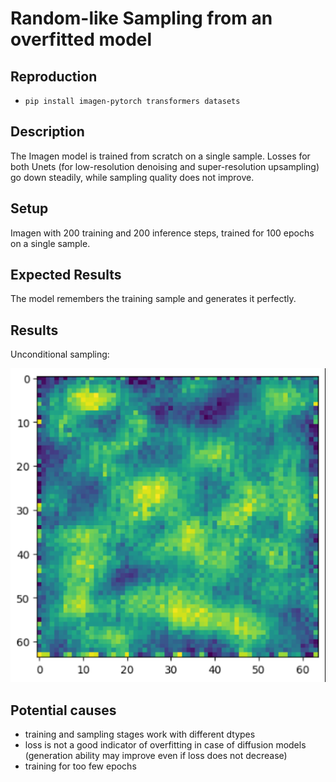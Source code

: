 # Random-like Sampling from an overfitted model

## Reproduction

- `pip install imagen-pytorch transformers datasets`

## Description

The Imagen model is trained from scratch on a single sample. Losses for both Unets (for low-resolution denoising and super-resolution upsampling) go down steadily, while sampling quality does not improve.

## Setup

Imagen with 200 training and 200 inference steps, trained for 100 epochs on a single sample.

## Expected Results

The model remembers the training sample and generates it perfectly.

## Results

Unconditional sampling:

![Unconditional sampling](./unconditional_sampling.png)

## Potential causes

- training and sampling stages work with different dtypes
- loss is not a good indicator of overfitting in case of diffusion models (generation ability may improve even if loss does not decrease)
- training for too few epochs